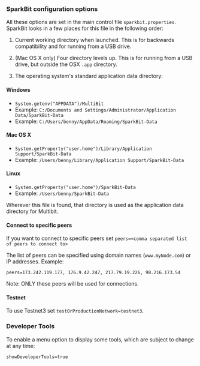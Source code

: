 ### SparkBit configuration options

All these options are set in the main control file `sparkbit.properties`. SparkBit looks in a few places for this file in the following order:

1. Current working directory when launched. This is for backwards compatibility and for running from a USB drive.

2. (Mac OS X only) Four directory levels up. This is for running from a USB drive, but outside the OSX `.app` directory.
 
3. The operating system's standard application data directory:

#### Windows

* `System.getenv("APPDATA")/MultiBit`
* Example: `C:/Documents and Settings/Administrator/Application Data/SparkBit-Data`
* Example: `C:/Users/benny/AppData/Roaming/SparkBit-Data`

#### Mac OS X

* `System.getProperty("user.home")/Library/Application Support/SparkBit-Data`
* Example: `/Users/benny/Library/Application Support/SparkBit-Data`

#### Linux

* `System.getProperty("user.home")/SparkBit-Data`
* Example: `/Users/benny/SparkBit-Data`

Wherever this file is found, that directory is used as the application data directory for Multibit.


#### Connect to specific peers

If you want to connect to specific peers set `peers=<comma separated list of peers to connect to>`

The list of peers can be specified using domain names (`www.myNode.com`) or IP addresses. Example:

```
peers=173.242.119.177, 176.9.42.247, 217.79.19.226, 98.216.173.54
```

Note: ONLY these peers will be used for connections.

#### Testnet

To use Testnet3 set `testOrProductionNetwork=testnet3`.

### Developer Tools

To enable a menu option to display some tools, which are subject to change at any time:

```
showDeveloperTools=true
```


